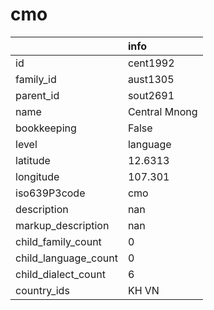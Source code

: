 # cmo
|                      | info          |
|:---------------------|:--------------|
| id                   | cent1992      |
| family_id            | aust1305      |
| parent_id            | sout2691      |
| name                 | Central Mnong |
| bookkeeping          | False         |
| level                | language      |
| latitude             | 12.6313       |
| longitude            | 107.301       |
| iso639P3code         | cmo           |
| description          | nan           |
| markup_description   | nan           |
| child_family_count   | 0             |
| child_language_count | 0             |
| child_dialect_count  | 6             |
| country_ids          | KH VN         |